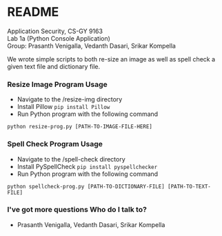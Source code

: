 # README #

Application Security, CS-GY 9163  
Lab 1a (Python Console Application)  
Group: Prasanth Venigalla, Vedanth Dasari, Srikar Kompella

We wrote simple scripts to both re-size an image as well as spell check a given text file and dictionary file.

### Resize Image Program Usage ###

* Navigate to the /resize-img directory
* Install Pillow ```pip install Pillow```
* Run Python program with the following command

```python resize-prog.py [PATH-TO-IMAGE-FILE-HERE]``` 

### Spell Check Program Usage ###

* Navigate to the /spell-check directory
* Install PySpellCheck ```pip install pyspellchecker```
* Run Python program with the following command

```python spellcheck-prog.py [PATH-TO-DICTIONARY-FILE] [PATH-TO-TEXT-FILE]``` 

### I've got more questions Who do I talk to? ###

* Prasanth Venigalla, Vedanth Dasari, Srikar Kompella

